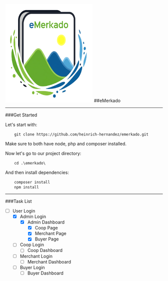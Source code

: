<img src="https://github.com/heinrich-hernandez/emerkado/blob/main/app/icons/eMerkado.icon.png" width="280" height="314" alt="eMerkado">
##eMerkado

-----

###Get Started

Let's start with:
```shell
    git clone https://github.com/heinrich-hernandez/emerkado.git
```

Make sure to both have node, php and composer installed.

Now let's go to our project directory:
```shell
    cd .\emerkado\
```

And then install dependencies:
```shell
    composer install
    npm install
```

-----

###Task List

- [ ] User Login
    - [x] Admin Login
        - [x] Admin Dashboard
            - [x] Coop Page
            - [x] Merchant Page
            - [x] Buyer Page
    - [ ] Coop Login
        - [ ] Coop Dashboard
    - [ ] Merchant Login
        - [ ] Merchant Dashboard
    - [ ] Buyer Login
        - [ ] Buyer Dashboard
